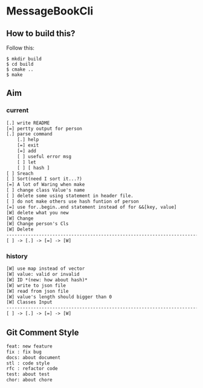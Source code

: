 MessageBookCli
==============

How to build this?
------------------

Follow this:

``` shell
$ mkdir build
$ cd build
$ cmake ..
$ make
```

Aim
---

### current

``` txt
[.] write README
[=] pertty output for person
[.] parse command
    [.] help
    [=] exit
    [=] add
    [ ] useful error msg
    [ ] let
    [ ] [ hash ]
[ ] Sreach
[ ] Sort(need I sort it...?)
[=] A lot of Waring when make
[ ] change class Value's name
[ ] delete some using statement in header file.
[ ] do not make others use hash funtion of person
[=] use for..begin..end statement instead of for &&[key, value]
[W] delete what you new
[W] Change
[W] Change person's Cls
[W] Delete
-------------------------------------------------------------------------------
[ ] -> [.] -> [=] -> [W]
```

### history

``` txt
[W] use map instead of vector
[W] value: valid or invalid
[W] ID *(new: how about hash)*
[W] write to json file
[W] read from json file
[W] value's length should bigger than 0
[W] Classes Input
-------------------------------------------------------------------------------
[ ] -> [.] -> [=] -> [W]
```

Git Comment Style
-----------------

``` txt
feat: new feature
fix : fix bug
docs: about document
stl : code style
rfc : refactor code
test: about test
chor: about chore
```
